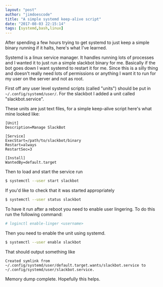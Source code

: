 ```yaml
---
layout: "post"
author: "jimdoescode"
title: "A simple systemd keep-alive script"
date: "2017-08-03 22:15:14"
tags: [systemd,bash,linux]
---
```


After spending a few hours trying to get systemd to just keep a simple binary running if it halts, here's what I've learned.

Systemd is a linux service manager. It handles running lots of processes and I wanted it to just run a simple slackbot binary for me. Basically if the bot goes down I want systemd to restart it for me. Since this is a silly thing and doesn't really need lots of permissions or anything I want it to run for my user on the server and not as root.

First off any user level systemd scripts (called "units") should be put in `~/.config/systemd/user/`. For the slackbot I added a unit called "slackbot.service".

These units are just text files, for a simple keep-alive script here's what mine looked like:
```
[Unit]
Description=Manage SlackBot

[Service]
ExecStart=/path/to/slackbot/binary
Restart=always
RestartSec=3

[Install]
WantedBy=default.target
``` 

Then to load and start the service run
```sh
$ systemctl --user start slackbot
```

If you'd like to check that it was started appropriately
```sh
$ systemctl --user status slackbot
```

To have it run after a reboot you need to enable user lingering. To do this run the following command:
```sh
# loginctl enable-linger <username>
```

Then you need to enable the unit using systemd.
```sh
$ systemctl --user enable slackbot
```
That should output something like
```
Created symlink from ~/.config/systemd/user/default.target.wants/slackbot.service to ~/.config/systemd/user/slackbot.service.
```

Memory dump complete. Hopefully this helps.
